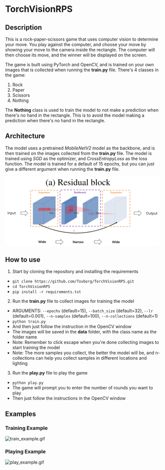 # TorchVisionRPS

## Description
This is a rock-paper-scissors game that uses computer vision to determine your move. You play against the computer, and choose your move by showing your move
to the camera inside the rectangle. The computer will then choose its move, and the winner will be displayed on the screen.

The game is built using PyTorch and OpenCV, and is trained on your own images that is collected when running the **train.py** file. There's 4 classes in the game:
1. Rock
2. Paper
3. Scissors
4. Nothing

The **Nothing** class is used to train the model to not make a prediction when there's no hand in the rectangle. This is to avoid the model making a prediction
when there's no hand in the rectangle.

## Architecture
The model uses a pretrained *MobileNetV2* model as the backbone, and is then trained on the images collected from the **train.py** file. The model is trained
using *SGD* as the optimizer, and *CrossEntropyLoss* as the loss function. The model is trained for a default of 15 epochs, but you can just give a different argument
when running the **train.py** file.

<img src="images/architecture.png" width="500" alt="architecture for MobileNetV2" />


## How to use
1. Start by cloning the repository and installing the requirements
- ``git clone https://github.com/Tovborg/TorchVisionRPS.git``
- ``cd TorchVisionRPS``
- ``pip install -r requirements.txt``

2. Run the **train.py** file to collect images for training the model
- ARGUMENTS: ``--epochs`` (default=15), ``--batch_size`` (default=32), ``--lr`` (default=0.001), ``--n-samples`` (default=100), ``--n-collections`` (default=1)
- ``python train.py ``
- And then just follow the instruction in the OpenCV window
- The images will be saved in the **data** folder, with the class name as the folder name
- Note: Remember to click escape when you're done collecting images to start training the model
- Note: The more samples you collect, the better the model will be, and n-collections can help you collect samples in different locations and lighting

3. Run the **play.py** file to play the game
- ``python play.py``
- The game will prompt you to enter the number of rounds you want to play
- Then just follow the instructions in the OpenCV window

## Examples
### Training Example
![train_example.gif](images%2Ftrain_example.gif)

### Playing Example
![play_example.gif](images%2Fplay_example.gif)

